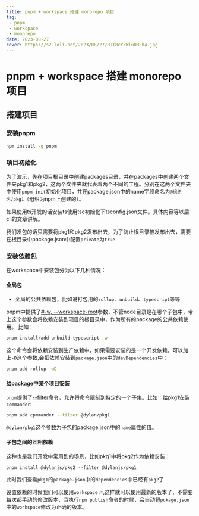 ```yaml
---
title: pnpm + workspace 搭建 monorepo 项目
tag: 
 - pnpm
 - workspace
 - monorepo
date: 2023-08-27
cover: https://s2.loli.net/2023/08/27/HJI8cYkWluUBEh4.jpg
---
```


# pnpm + workspace 搭建 monorepo 项目

## 搭建项目

### 安装pnpm
```bash
npm install -g pnpm
```

### 项目初始化

为了演示，先在项目根目录中创建packages目录，并在packages中创建两个文件夹pkg1和pkg2，这两个文件夹就代表着两个不同的工程。分别在这两个文件夹中使用`pnpm init`初始化项目，并在package.json中的name字段命名为`@组织名/pkg1`（组织为npm上创建的）。

如果使用ts开发的话安装ts使用tsc初始化下tsconfig.json文件。具体内容等以后cli的文章讲解。

我们发包的话只需要将pkg1和pkg2发布出去，为了防止根目录被发布出去，需要在根目录中package.json中配置`private`为`true`

### 安装依赖包

在workspace中安装包分为以下几种情况：

#### 全局包
- 全局的公共依赖包，比如说打包用的`rollup`、`unbuild`、`typescript`等等

pnpm中提供了[#-w, --workspace-root](https://pnpm.io/zh/pnpm-cli#-w---workspace-root)参数，不管node目录是在哪个子包中，带上这个参数会将依赖安装到项目的根目录中，作为所有的package的公共依赖使用。
比如：
```bash
pnpm install/add unbuild typescript -w
```
这个命令会将依赖安装到生产依赖中，如果需要安装的是一个开发依赖，可以加上`-D`这个参数,会把依赖安装到`package.json`中的`devDependencies`中：
```bash
pnpm add rollup -wD
```

#### 给package中某个项目安装

`pnpm`提供了[--filter](https://pnpm.io/zh/filtering)命令，允许将命令限制到特定的一个子集。比如：给pkg1安装`commander`:
```bash
pnpm add cpmmander --filter @dylan/pkg1
```
`@dylan/pkg1`这个参数为子包的package.json中的`name`属性的值。

#### 子包之间的互相依赖

这种也是我们开发中常用到的场景，比如pkg1中将pkg2作为依赖安装：
```
pnpm install @dylanjs/pkg2 --filter @dylanjs/pkg1
```
此时我们查看`pkg1`的`package.json`中的`dependencies`中已经有`pkg2`了

设置依赖的时候我们可以使用`workspace:*`,这样就可以使用最新的版本了，不需要每次都手动的修改版本，当执行`npm publish`命令的时候，会自动将`pckage.json`中的`workspace`修改为正确的版本。
